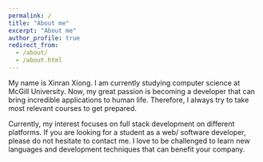 ```yaml
---
permalink: /
title: "About me"
excerpt: "About me"
author_profile: true
redirect_from: 
  - /about/
  - /about.html
---
```


My name is Xinran Xiong. I am currently studying computer science at McGill University. Now, my great passion is becoming a developer that can bring incredible applications to human life. Therefore, I always try to take most relevant courses to get prepared.

Currently, my interest focuses on full stack development on different platforms. If you are looking for a student as a web/ software developer, please do not hesitate to contact me. I love to be challenged to learn new languages and development techniques that can benefit your company.
